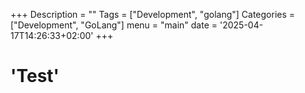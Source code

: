 +++
Description = ""
Tags = ["Development", "golang"]
Categories = ["Development", "GoLang"]
menu = "main"
date = '2025-04-17T14:26:33+02:00'
+++

# 'Test'
